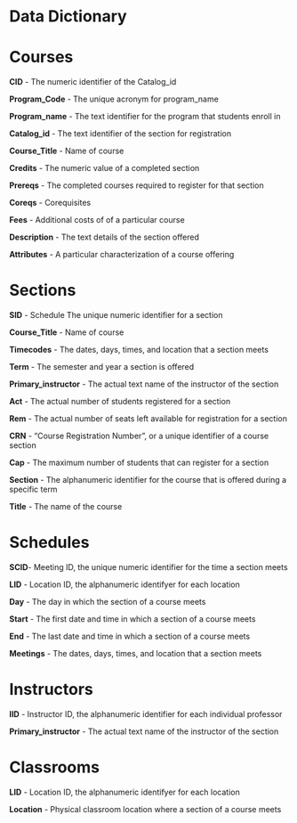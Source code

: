 # Data Dictionary 



# Courses #

**CID** - The numeric identifier of the Catalog_id

**Program_Code** - The unique acronym for program_name

**Program_name** - The text identifier for the program that students enroll in

**Catalog_id** - The text identifier of the section for registration

**Course_Title** - Name of course

**Credits** - The numeric value of a completed section

**Prereqs** - The completed courses required to register for that section

**Coreqs** - Corequisites

**Fees** - Additional costs of of a particular course 

**Description** - The text details of the section offered 

**Attributes** - A particular characterization of a course offering


# Sections #

**SID** - Schedule The unique numeric identifier for a section

**Course_Title** - Name of course

**Timecodes** -  The dates, days, times, and location that a section meets

**Term** - The semester and year a section is offered

**Primary_instructor** - The actual text name of the instructor of the section

**Act** - The actual number of students registered for a section

**Rem** - The actual number of seats left available for registration 
for a section

**CRN** - “Course Registration Number”, or a unique identifier of a course section

**Cap** - The maximum number of students that can register for a section

**Section** - The alphanumeric identifier for the course that is offered during a specific term

**Title** - The name of the course


# Schedules #

**SCID**- Meeting ID, the unique numeric identifier for the time a section meets

**LID** - Location ID, the alphanumeric identifyer for each location

**Day** - The day in which the section of a course meets

**Start** - The first date and time in which a section of a course meets

**End** - The last date and time in which a section of a course meets

**Meetings** - The dates, days, times, and location that a section meets




# Instructors #

**IID** - Instructor ID, the alphanumeric identifier for each individual professor 

**Primary_instructor** - The actual text name of the instructor of the section


# Classrooms #

**LID** - Location ID, the alphanumeric identifyer for each location

**Location** - Physical classroom location where a section of a course meets 


